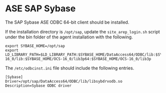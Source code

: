 # ASE SAP Sybase<a name="CHAP_LargeDBs.SBS.configure-dms-agent-linux-host.sybase"></a>

The SAP Sybase ASE ODBC 64\-bit client should be installed\.

If the installation directory is `/opt/sap`, update the `site_arep_login.sh` script under the bin folder of the agent installation with the following\.

```
export SYBASE_HOME=/opt/sap
export LD_LIBRARY_PATH=$LD_LIBRARY_PATH:$SYBASE_HOME/DataAccess64/ODBC/lib:$SYBASE_HOME/DataAccess/ODBC/lib:$SYBASE_HOME/OCS-16_0/lib:$SYBASE_HOME/OCS-16_0/lib3p64:$SYBASE_HOME/OCS-16_0/lib3p
```

The `/etc/odbcinst.ini` file should include the following entries\.

```
[Sybase]
Driver=/opt/sap/DataAccess64/ODBC/lib/libsybdrvodb.so
Description=Sybase ODBC driver
```